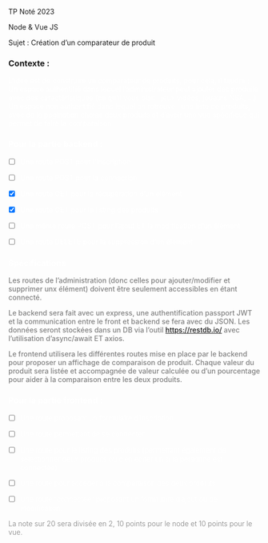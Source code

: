 TP Noté 2023

Node & Vue JS 

Sujet : Création d’un comparateur de produit
<h3>
Contexte : 
</h3>
<span style="color:white;font-weight : 400;font-size : 12 px">
L’idée est de construire un comparateur de produits, pour cela, il faudra : 
Un espace authentifié dans lequel l’administrateur peut ajouter des produits avec des caractéristiques (ce qu’il vous plait : jeux vidéos, joueurs NBA, …)
Un espace non authentifié dans lequel on retrouve : 
une liste de produits, avec de la pagination 
choisir deux produits et d’avoir une vue spécifique qui permet de faire la comparaison
<h3>
Pour la partie backend : 
</h3>

<div>

- [ ] Une route POST pour l’inscription

- [ ] Une route POST pour la connection

- [x] Une route GET pour la récupération d’un élément

- [x] Une route GET pour le listing des produits

- [ ] Une même route POST pour l’ajout ET la modification d’un élément

- [ ] Une route DELETE pour la suppression d’un élément
</div>
<h3>
Spécifications
</h3>
<span style="color:grey;font-weight : 500;font-size : 10 px">
Les routes de l’administration (donc celles pour ajouter/modifier et supprimer unx élément) doivent être seulement accessibles en étant connecté.

Le backend sera fait avec un express, une authentification passport JWT et la communication entre le front et backend se fera avec du JSON.
Les données seront stockées dans un DB via l’outil https://restdb.io/ avec l’utilisation d’async/await ET axios.


Le frontend utilisera les différentes routes mise en place par le backend pour proposer un affichage de comparaison de produit. Chaque valeur du produit sera listée et accompagnée de valeur calculée ou d’un pourcentage pour aider à la comparaison entre les deux produits.
</span>

<span style="color:white;font-weight : 350;font-size : 12 px">
<h3>
Pour la partie frontend :
</h3>

- [ ] Une route proposant un formulaire d’inscription

- [ ] Une route permettant de se connecter

- [ ] Une route pour le listing des produits (permettant également de sélectionner deux produits ou d’en éditer un si la personne est connectée)

- [ ] Une route pour accéder à la comparaison des deux produits

- [ ] Une route “connectée” proposant un formulaire d’ajout ou de modification.

<span style="color:grey;font-weight : 300;font-size : 10 px">
La note sur 20 sera divisée en 2, 10 points pour le node et 10 points pour le vue.
